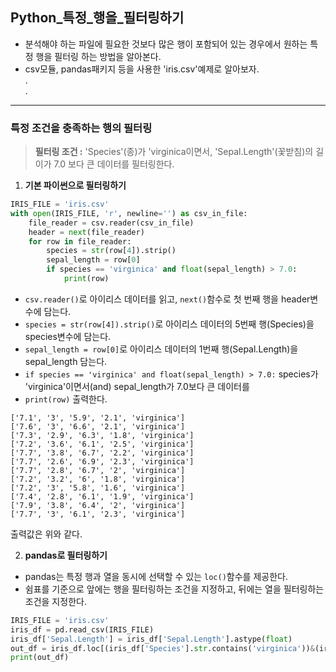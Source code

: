 ## Python_특정_행을_필터링하기  


* 분석해야 하는 파일에 필요한 것보다 많은 행이 포함되어 있는 경우에서 원하는 특정 행을 필터링 하는 방법을 알아본다.  
* csv모듈, pandas패키지 등을 사용한 'iris.csv'예제로 알아보자.  
.  
.  

* * *  
### 특정 조건을 충족하는 행의 필터링  
> **필터링 조건 :**
> 'Species'(종)가 'virginica이면서, 'Sepal.Length'(꽃받침)의 길이가 7.0 보다 큰 데이터를 필터링한다.  

1. **기본 파이썬으로 필터링하기** 
```python
IRIS_FILE = 'iris.csv'
with open(IRIS_FILE, 'r', newline='') as csv_in_file:
    file_reader = csv.reader(csv_in_file)
    header = next(file_reader)
    for row in file_reader:
        species = str(row[4]).strip()
        sepal_length = row[0]
        if species == 'virginica' and float(sepal_length) > 7.0:
            print(row)
```
* `csv.reader()`로 아이리스 데이터를 읽고, `next()`함수로 첫 번째 행을 header변수에 담는다.  
* `species = str(row[4]).strip()`로 아이리스 데이터의 5번째 행(Species)을 species변수에 담는다.  
* `sepal_length = row[0]`로 아이리스 데이터의 1번째 행(Sepal.Length)을 sepal_length 담는다.  
* `if species == 'virginica' and float(sepal_length) > 7.0:` species가 'virginica'이면서(and) sepal_length가 7.0보다 큰 데이터를  
* `print(row)` 출력한다.  

```
['7.1', '3', '5.9', '2.1', 'virginica']
['7.6', '3', '6.6', '2.1', 'virginica']
['7.3', '2.9', '6.3', '1.8', 'virginica']
['7.2', '3.6', '6.1', '2.5', 'virginica']
['7.7', '3.8', '6.7', '2.2', 'virginica']
['7.7', '2.6', '6.9', '2.3', 'virginica']
['7.7', '2.8', '6.7', '2', 'virginica']
['7.2', '3.2', '6', '1.8', 'virginica']
['7.2', '3', '5.8', '1.6', 'virginica']
['7.4', '2.8', '6.1', '1.9', 'virginica']
['7.9', '3.8', '6.4', '2', 'virginica']
['7.7', '3', '6.1', '2.3', 'virginica']
```
출력값은 위와 같다.  
  
  
2. **pandas로 필터링하기**  
* pandas는 특정 행과 열을 동시에 선택할 수 있는 `loc()`함수를 제공한다.  
* 쉼표를 기준으로 앞에는 행을 필터링하는 조건을 지정하고, 뒤에는 열을 필터링하는 조건을 지정한다.  
```python
IRIS_FILE = 'iris.csv'
iris_df = pd.read_csv(IRIS_FILE)
iris_df['Sepal.Length'] = iris_df['Sepal.Length'].astype(float)
out_df = iris_df.loc[(iris_df['Species'].str.contains('virginica'))&(iris_df['Sepal.Length'] > 7.0), :]
print(out_df)
```
